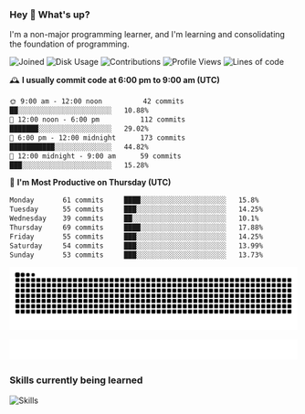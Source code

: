 ### Hey :wave: What's up?

I'm a non-major programming learner, and I'm learning and consolidating the foundation of programming.

<!--START_SECTION:waka-->
![Joined](http://img.shields.io/badge/Joined-7%20years%20ago-6D67E4?style=flat&labelColor=453C67)
![Disk Usage](http://img.shields.io/badge/Github%27s%20Storage-602.9%20MB-FD841F?style=flat&labelColor=E14D2A)
![Contributions](http://img.shields.io/badge/Contributions%20in%202023-547-7DCE13?style=flat&labelColor=2B7A0B)
![Profile Views](http://img.shields.io/badge/Profile%20Views-7-3AB4F2?style=flat&labelColor=0078AA)
![Lines of code](https://img.shields.io/badge/Lines%20of%20code-2%20Million%20Lines%20of%20code-FF8B8B?style=flat&labelColor=EB4747)

🕰️ **I usually commit code at 6:00 pm to 9:00 am (UTC)** 

```text
🌞 9:00 am - 12:00 noon          42 commits     ██░░░░░░░░░░░░░░░░░░░░░░░   10.88% 
🌆 12:00 noon - 6:00 pm          112 commits    ███████░░░░░░░░░░░░░░░░░░   29.02% 
🌃 6:00 pm - 12:00 midnight      173 commits    ███████████░░░░░░░░░░░░░░   44.82% 
🌙 12:00 midnight - 9:00 am      59 commits     ███░░░░░░░░░░░░░░░░░░░░░░   15.28%
```
📅 **I'm Most Productive on Thursday (UTC)** 

```text
Monday       61 commits     ████░░░░░░░░░░░░░░░░░░░░░   15.8% 
Tuesday      55 commits     ███░░░░░░░░░░░░░░░░░░░░░░   14.25% 
Wednesday    39 commits     ██░░░░░░░░░░░░░░░░░░░░░░░   10.1% 
Thursday     69 commits     ████░░░░░░░░░░░░░░░░░░░░░   17.88% 
Friday       55 commits     ███░░░░░░░░░░░░░░░░░░░░░░   14.25% 
Saturday     54 commits     ███░░░░░░░░░░░░░░░░░░░░░░   13.99% 
Sunday       53 commits     ███░░░░░░░░░░░░░░░░░░░░░░   13.73%
```

<!--END_SECTION:waka-->

![Snake animation](https://raw.githubusercontent.com/dirname/dirname/output/snake.svg)

![metrics](github-metrics.svg)

### Skills currently being learned

![Skills](https://skillicons.dev/icons?i=linux,rust,go,solidity,typescript,bash,git,postgres,mysql,redis,mongo,docker,kubernetes,grafana,prometheus)
